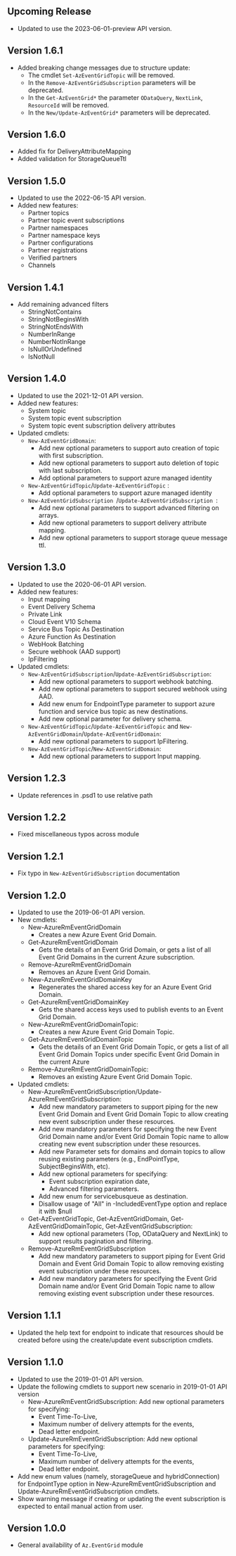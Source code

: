 <!--
    Please leave this section at the top of the change log.

    Changes for the upcoming release should go under the section titled "Upcoming Release", and should adhere to the following format:

    ## Upcoming Release
    * Overview of change #1
        - Additional information about change #1
    * Overview of change #2
        - Additional information about change #2
        - Additional information about change #2
    * Overview of change #3
    * Overview of change #4
        - Additional information about change #4

    ## YYYY.MM.DD - Version X.Y.Z (Previous Release)
    * Overview of change #1
        - Additional information about change #1
-->
## Upcoming Release
* Updated to use the 2023-06-01-preview API version.

## Version 1.6.1
* Added breaking change messages due to structure update:
  - The cmdlet `Set-AzEventGridTopic` will be removed.
  - In the `Remove-AzEventGridSubscription` parameters will be deprecated.
  - In the `Get-AzEventGrid*` the parameter `ODataQuery`, `NextLink`, `ResourceId` will be removed.
  - In the `New/Update-AzEventGrid*` parameters will be deprecated.

## Version 1.6.0
* Added fix for DeliveryAttributeMapping
* Added validation for StorageQueueTtl

## Version 1.5.0
* Updated to use the 2022-06-15 API version.
* Added new features:
    - Partner topics
    - Partner topic event subscriptions
    - Partner namespaces
    - Partner namespace keys
    - Partner configurations
    - Partner registrations
    - Verified partners
    - Channels

## Version 1.4.1
* Add remaining advanced filters
  * StringNotContains
  * StringNotBeginsWith
  * StringNotEndsWith
  * NumberInRange
  * NumberNotInRange
  * IsNullOrUndefined
  * IsNotNull

## Version 1.4.0
* Updated to use the 2021-12-01 API version.
* Added new features:
    - System topic
    - System topic event subscription
    - System topic event subscription delivery attributes
* Updated cmdlets:
    - `New-AzEventGridDomain`:
        - Add new optional parameters to support auto creation of topic with first subscription.
        - Add new optional parameters to support auto deletion of topic with last subscription.
        - Add optional parameters to support azure managed identity
    - `New-AzEventGridTopic`/`Update-AzEventGridTopic` :
        - Add optional parameters to support azure managed identity
    - `New-AzEventGridSubscription `/`Update-AzEventGridSubscription `:
        - Add new optional parameters to support advanced filtering on arrays.
        - Add new optional parameters to support delivery attribute mapping.
        - Add new optional parameters to support storage queue message ttl.

## Version 1.3.0
* Updated to use the 2020-06-01 API version.
* Added new features:
    - Input mapping
    - Event Delivery Schema
    - Private Link
    - Cloud Event V10 Schema
    - Service Bus Topic As Destination
    - Azure Function As Destination
    - WebHook Batching
    - Secure webhook (AAD support)
    - IpFiltering
* Updated cmdlets:
    - `New-AzEventGridSubscription`/`Update-AzEventGridSubscription`:
        - Add new optional parameters to support webhook batching.
        - Add new optional parameters to support secured webhook using AAD.
        - Add new enum for EndpointType parameter to support azure function and service bus topic as new destinations.
        - Add new optional parameter for delivery schema.
    - `New-AzEventGridTopic`/`Update-AzEventGridTopic` and `New-AzEventGridDomain`/`Update-AzEventGridDomain`:
        - Add new optional parameters to support IpFiltering.
    - `New-AzEventGridTopic`/`New-AzEventGridDomain`:
        - Add new optional parameters to support Input mapping.

## Version 1.2.3
* Update references in .psd1 to use relative path

## Version 1.2.2
* Fixed miscellaneous typos across module

## Version 1.2.1
* Fix typo in `New-AzEventGridSubscription` documentation

## Version 1.2.0
* Updated to use the 2019-06-01 API version.
* New cmdlets:
    - New-AzureRmEventGridDomain
        - Creates a new Azure Event Grid Domain.
    - Get-AzureRmEventGridDomain
        - Gets the details of an Event Grid Domain, or gets a list of all Event Grid Domains in the current Azure subscription.
    - Remove-AzureRmEventGridDomain
        - Removes an Azure Event Grid Domain.
    - New-AzureRmEventGridDomainKey
        - Regenerates the shared access key for an Azure Event Grid Domain.
    - Get-AzureRmEventGridDomainKey
        - Gets the shared access keys used to publish events to an Event Grid Domain.
    - New-AzureRmEventGridDomainTopic:
        - Creates a new Azure Event Grid Domain Topic.
    - Get-AzureRmEventGridDomainTopic
        - Gets the details of an Event Grid Domain Topic, or gets a list of all Event Grid Domain Topics under specific Event Grid Domain in the current Azure 
    - Remove-AzureRmEventGridDomainTopic:
        - Removes an existing Azure Event Grid Domain Topic.
* Updated cmdlets:
    - New-AzureRmEventGridSubscription/Update-AzureRmEventGridSubscription:
        - Add new mandatory parameters to support piping for the new Event Grid Domain and Event Grid Domain Topic to allow creating new event subscription under these resources.
        - Add new mandatory parameters for specifying the new Event Grid Domain name and/or Event Grid Domain Topic name to allow creating new event subscription under these resources.
        - Add new Parameter sets for domains and domain topics to allow reusing existing parameters (e.g., EndPointType, SubjectBeginsWith, etc).
        - Add new optional parameters for specifying:
            - Event subscription expiration date,
            - Advanced filtering parameters.
        - Add new enum for servicebusqueue as destination.
        - Disallow usage of "All" in -IncludedEventType option and replace it with $null
    - Get-AzEventGridTopic, Get-AzEventGridDomain, Get-AzEventGridDomainTopic, Get-AzEventGridSubscription:
        - Add new optional parameters (Top, ODataQuery and NextLink) to support results pagination and filtering.
    - Remove-AzureRmEventGridSubscription
        - Add new mandatory parameters to support piping for Event Grid Domain and Event Grid Domain Topic to allow removing existing event subscription under these resources.
        - Add new mandatory parameters for specifying the Event Grid Domain name and/or Event Grid Domain Topic name to allow removing existing event subscription under these resources.

## Version 1.1.1
* Updated the help text for endpoint to indicate that resources should be created before using the create/update event subscription cmdlets.

## Version 1.1.0
* Updated to use the 2019-01-01 API version.
* Update the following cmdlets to support new scenario in 2019-01-01 API version
    - New-AzureRmEventGridSubscription: Add new optional parameters for specifying:
        - Event Time-To-Live,
        - Maximum number of delivery attempts for the events,
        - Dead letter endpoint.
    - Update-AzureRmEventGridSubscription: Add new optional parameters for specifying:
        - Event Time-To-Live,
        - Maximum number of delivery attempts for the events,
        - Dead letter endpoint.
* Add new enum values (namely, storageQueue and hybridConnection) for EndpointType option in New-AzureRmEventGridSubscription and Update-AzureRmEventGridSubscription cmdlets.
* Show warning message if creating or updating the event subscription is expected to entail manual action from user.

## Version 1.0.0
* General availability of `Az.EventGrid` module

